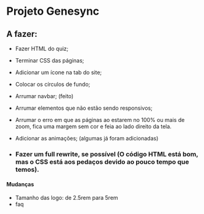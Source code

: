 # Projeto Genesync

## A fazer:

- Fazer HTML do quiz;
- Terminar CSS das páginas;
- Adicionar um ícone na tab do site;
- Colocar os círculos de fundo;
- Arrumar navbar; (feito)
- Arrumar elementos que não estão sendo responsivos;
- Arrumar o erro em que as páginas ao estarem no 100% ou mais de zoom, fica uma margem sem cor e feia ao lado direito da tela.
- Adicionar as animações; (algumas já foram adicionadas)

- ### Fazer um full rewrite, se possível (O código HTML está bom, mas o CSS está aos pedaços devido ao pouco tempo que temos).

#### Mudanças

- Tamanho das logo: de 2.5rem para 5rem
- faq
